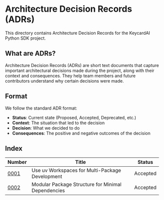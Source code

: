 # Architecture Decision Records (ADRs)

This directory contains Architecture Decision Records for the KeycardAI Python SDK project.

## What are ADRs?

Architecture Decision Records (ADRs) are short text documents that capture important architectural decisions made during the project, along with their context and consequences. They help team members and future contributors understand why certain decisions were made.

## Format

We follow the standard ADR format:
- **Status**: Current state (Proposed, Accepted, Deprecated, etc.)
- **Context**: The situation that led to the decision
- **Decision**: What we decided to do
- **Consequences**: The positive and negative outcomes of the decision

## Index

| Number | Title | Status |
|--------|-------|--------|
| [0001](./0001-use-uv-workspaces-for-package-management.md) | Use uv Workspaces for Multi-Package Development | Accepted |
| [0002](./0002-modular-package-structure-for-minimal-dependencies.md) | Modular Package Structure for Minimal Dependencies | Accepted |
